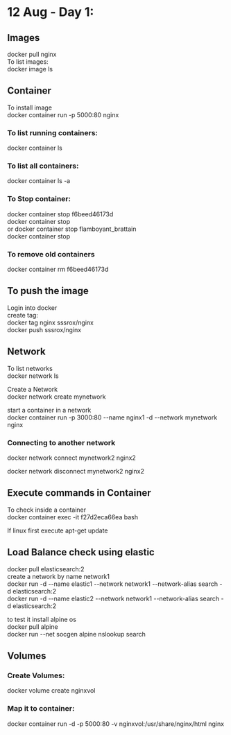# 12 Aug - Day 1:
## Images
docker pull nginx  
To list images:  
docker image ls  

## Container
To install image  
docker container run -p 5000:80 nginx  

### To list running containers:
docker container ls  

### To list all containers:
docker container ls -a  

### To Stop container:
docker container stop f6beed46173d  
docker container stop <containerid>  
or
docker container stop flamboyant_brattain  
docker container stop <containername>  


### To remove old containers 
docker container rm f6beed46173d  


## To push the image

Login into docker  
create tag:  
docker tag nginx sssrox/nginx  
docker push sssrox/nginx  


## Network
To list networks  
docker network ls  

Create a Network  
docker network create mynetwork  

start a container in a network  
docker container run -p 3000:80 --name nginx1 -d --network mynetwork nginx  

### Connecting to another network
docker network connect mynetwork2 nginx2 

docker network disconnect mynetwork2 nginx2  

## Execute commands in Container
To check inside a container  
docker container exec -it f27d2eca66ea bash  

If linux first execute apt-get update

## Load Balance check using elastic
docker pull elasticsearch:2  
create a network by name network1  
docker run -d --name elastic1 --network network1 --network-alias search -d elasticsearch:2  
docker run -d --name elastic2 --network network1 --network-alias search -d elasticsearch:2  

to test it install alpine os  
docker pull alpine  
docker run --net socgen alpine nslookup search  

## Volumes
### Create Volumes:
docker volume create nginxvol  
### Map it to container: 
docker container run -d -p 5000:80 -v nginxvol:/usr/share/nginx/html nginx  

